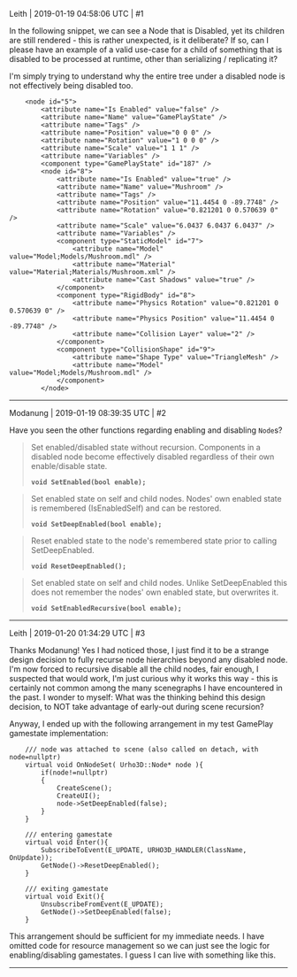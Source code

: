 Leith | 2019-01-19 04:58:06 UTC | #1

In the following snippet, we can see a Node that is Disabled, yet its children are still rendered - this is rather unexpected, is it deliberate?
If so, can I please have an example of a valid use-case for a child of something that is disabled to be processed at runtime, other than serializing / replicating it?

I'm simply trying to understand why the entire tree under a disabled node is not effectively being disabled too.

		<node id="5">
			<attribute name="Is Enabled" value="false" />
			<attribute name="Name" value="GamePlayState" />
			<attribute name="Tags" />
			<attribute name="Position" value="0 0 0" />
			<attribute name="Rotation" value="1 0 0 0" />
			<attribute name="Scale" value="1 1 1" />
			<attribute name="Variables" />
			<component type="GamePlayState" id="187" />
			<node id="8">
				<attribute name="Is Enabled" value="true" />
				<attribute name="Name" value="Mushroom" />
				<attribute name="Tags" />
				<attribute name="Position" value="11.4454 0 -89.7748" />
				<attribute name="Rotation" value="0.821201 0 0.570639 0" />
				<attribute name="Scale" value="6.0437 6.0437 6.0437" />
				<attribute name="Variables" />
				<component type="StaticModel" id="7">
					<attribute name="Model" value="Model;Models/Mushroom.mdl" />
					<attribute name="Material" value="Material;Materials/Mushroom.xml" />
					<attribute name="Cast Shadows" value="true" />
				</component>
				<component type="RigidBody" id="8">
					<attribute name="Physics Rotation" value="0.821201 0 0.570639 0" />
					<attribute name="Physics Position" value="11.4454 0 -89.7748" />
					<attribute name="Collision Layer" value="2" />
				</component>
				<component type="CollisionShape" id="9">
					<attribute name="Shape Type" value="TriangleMesh" />
					<attribute name="Model" value="Model;Models/Mushroom.mdl" />
				</component>
			</node>

-------------------------

Modanung | 2019-01-19 08:39:35 UTC | #2

Have you seen the other functions regarding enabling and disabling `Node`s?

> Set enabled/disabled state without recursion. Components in a disabled node become effectively disabled regardless of their own enable/disable state.
>
>**`void SetEnabled(bool enable);`**

>Set enabled state on self and child nodes. Nodes' own enabled state is remembered (IsEnabledSelf) and can be restored.  
>
>**`void SetDeepEnabled(bool enable);`**

>Reset enabled state to the node's remembered state prior to calling SetDeepEnabled.  
>
>**`void ResetDeepEnabled();`**

>Set enabled state on self and child nodes. Unlike SetDeepEnabled this does not remember the nodes' own enabled state, but overwrites it.
>
>**`void SetEnabledRecursive(bool enable);`**

-------------------------

Leith | 2019-01-20 01:34:29 UTC | #3

Thanks Modanung!
Yes I had noticed those, I just find it to be a strange design decision to fully recurse node hierarchies beyond any disabled node. I'm now forced to recursive disable all the child nodes, fair enough, I suspected that would work, I'm just curious why it works this way - this is certainly not common among the many scenegraphs I have encountered in the past. I wonder to myself: What was the thinking behind this design decision, to NOT take advantage of early-out during scene recursion?

Anyway, I ended up with the following arrangement in my test GamePlay gamestate implementation:

		/// node was attached to scene (also called on detach, with node=nullptr)
		virtual void OnNodeSet( Urho3D::Node* node ){
            if(node!=nullptr)
            {
                CreateScene();
                CreateUI();
                node->SetDeepEnabled(false);
            }
		}		

		/// entering gamestate
		virtual void Enter(){
            SubscribeToEvent(E_UPDATE, URHO3D_HANDLER(ClassName, OnUpdate));
            GetNode()->ResetDeepEnabled();
		}

		/// exiting gamestate
		virtual void Exit(){
            UnsubscribeFromEvent(E_UPDATE);
            GetNode()->SetDeepEnabled(false);
		}


This arrangement should be sufficient for my immediate needs. I have omitted code for resource management so we can just see the logic for enabling/disabling gamestates. I guess I can live with something like this.

-------------------------

